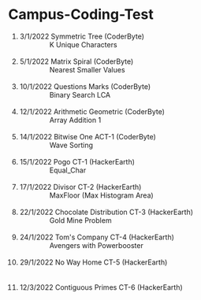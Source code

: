 # Campus-Coding-Test

<ol type='1'>
  <li> 3/1/2022 Symmetric Tree (CoderByte) </li>
   &emsp;&emsp;&emsp;&emsp; K Unique Characters <br><br>
       
  <li> 5/1/2022 Matrix Spiral (CoderByte) </li>
  &emsp;&emsp;&emsp;&emsp; Nearest Smaller Values <br><br>

  <li> 10/1/2022 Questions Marks (CoderByte) </li>
  &emsp;&emsp;&emsp;&emsp; Binary Search LCA <br><br>

  <li> 12/1/2022 Arithmetic Geometric (CoderByte) </li>
   &emsp;&emsp;&emsp;&emsp; Array Addition 1 <br><br>
  
  <li> 14/1/2022 Bitwise One ACT-1 (CoderByte) </li>
   &emsp;&emsp;&emsp;&emsp; Wave Sorting <br><br>

  <li> 15/1/2022 Pogo CT-1 (HackerEarth) </li>
   &emsp;&emsp;&emsp;&emsp; Equal_Char <br><br>
  
  <li> 17/1/2022 Divisor CT-2 (HackerEarth) </li>
   &emsp;&emsp;&emsp;&emsp; MaxFloor (Max Histogram Area) <br><br>
  
  <li> 22/1/2022 Chocolate Distribution CT-3 (HackerEarth) </li>
   &emsp;&emsp;&emsp;&emsp; Gold Mine Problem <br><br>
  
  <li> 24/1/2022 Tom's Company CT-4 (HackerEarth) </li>
   &emsp;&emsp;&emsp;&emsp; Avengers with Powerbooster <br><br>
  
  <li> 29/1/2022 No Way Home CT-5 (HackerEarth) </li>
   &emsp;&emsp;&emsp;&emsp;  <br><br>
  
  <li> 12/3/2022 Contiguous Primes CT-6 (HackerEarth) </li>
   &emsp;&emsp;&emsp;&emsp;  <br><br>
</ul>
